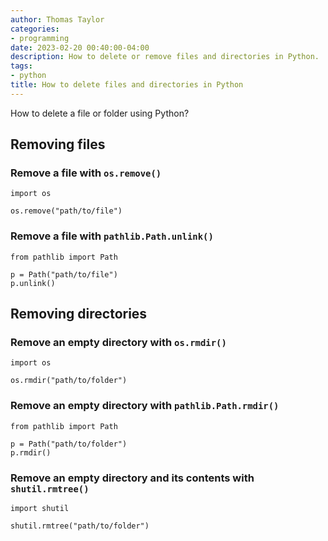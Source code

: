 ```yaml
---
author: Thomas Taylor
categories:
- programming
date: 2023-02-20 00:40:00-04:00
description: How to delete or remove files and directories in Python.
tags:
- python
title: How to delete files and directories in Python
---
```


How to delete a file or folder using Python?

## Removing files

### Remove a file with `os.remove()`

```python3
import os

os.remove("path/to/file")
```

### Remove a file with `pathlib.Path.unlink()`

```python3
from pathlib import Path

p = Path("path/to/file")
p.unlink()
```

## Removing directories

### Remove an empty directory with `os.rmdir()`

```python3
import os

os.rmdir("path/to/folder")
```

### Remove an empty directory with `pathlib.Path.rmdir()`

```python3
from pathlib import Path

p = Path("path/to/folder")
p.rmdir()
```

### Remove an empty directory and its contents with `shutil.rmtree()`

```python3
import shutil

shutil.rmtree("path/to/folder")
```
